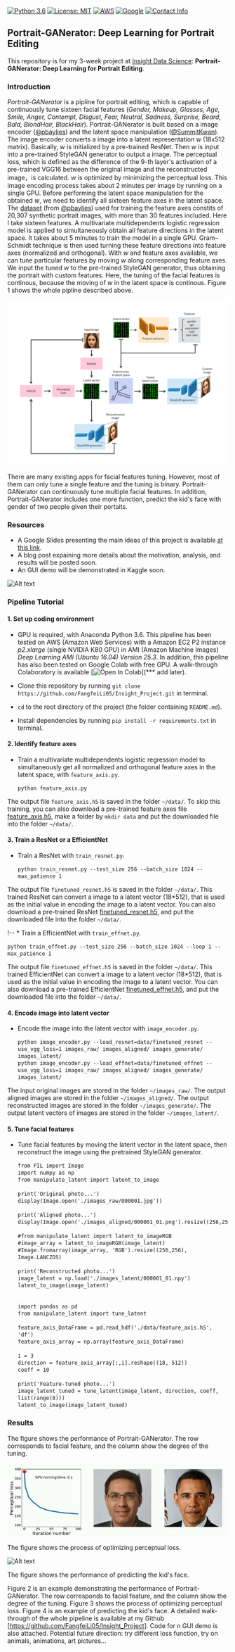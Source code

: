 [![Python 3.6](https://img.shields.io/badge/python-3.6-green.svg)](https://www.python.org/)
[![License: MIT](https://img.shields.io/badge/License-MIT-green.svg)](https://lbesson.mit-license.org)
[![AWS](https://img.shields.io/badge/AWS-EC2-green.svg)](https://aws.amazon.com/)
[![Google](https://img.shields.io/badge/Google-Colab-green.svg)](https://colab.research.google.com/notebooks/welcome.ipynb)
[![Contact Info](https://img.shields.io/badge/Contact%20Info-fangfeili.fanny@gmail.com-orange.svg)]()



## Portrait-GANerator: Deep Learning for Portrait Editing

This repository is for my 3-week project at [Insight Data Science](https://www.insightdatascience.com): **Portrait-GANerator: Deep Learning for Portrait Editing**. 

### Introduction
*Portrait-GANerator* is a pipline for portrait editing, which is capable of continuously tune sixteen facial features (*Gender, Makeup, Glasses, Age, Smile, Anger, Contempt, Disgust, Fear, Neutral, Sadness, Surprise, Beard, Bald, BlondHair, BlackHair*). Portrait-GANerator is built based on a image encoder ([@pbaylies](https://github.com/pbaylies/stylegan-encoder)) and the latent space manipulation ([@SummitKwan](https://github.com/SummitKwan/transparent_latent_gan)). The image encoder converts a image into a latent representation *w* (18x512 matrix). Basically, *w* is initialized by a pre-trained ResNet. Then *w* is input into a pre-trained StyleGAN generator to output a image. The perceptual loss, which is defined as the difference of the 9-th layer's activation of a pre-trained VGG16 between the original image and the reconstructed image，is calculated. *w* is optimized by minimizing the perceptual loss. This image encoding process takes about 2 minutes per image by running on a single GPU. Before performing the latent space manipulation for the obtained *w*, we need to identify all sixteen feature axes in the latent space. The [dataset](https://drive.google.com/uc?id=1xMM3AFq0r014IIhBLiMCjKJJvbhLUQ9t) (from [@pbaylies](https://github.com/pbaylies/stylegan-encoder)) used for training the feature axes constits of 20,307 synthetic portrait images, with more than 30 features included. Here I take sixteen features. A multivariate multidependents logistic regression model is applied to simultaneously obtain all feature directions in the latent space. It takes about 5 minutes to train the model in a single GPU. Gram–Schmidt technique is then used turning these feature directions into feature axes (normalized and orthogonal). With *w* and feature axes available, we can tune particular features by moving *w* along corresponding feature axes. We input the tuned *w* to the pre-trained StyleGAN generator, thus obtaining the portrait with custom features. Here, the tuning of the facial features is continous, because the moving of *w* in the latent space is continous. Figure 1 shows the whole pipline described above.

![Alt text](./static/pipeline_github.png)

There are many existing apps for facial features tuning. However, most of them can only tune a single feature and the tuning is binary. Portrait-GANerator can continuously tune multiple facial features. In addition, Portrait-GANerator includes one more function, predict the kid's face with gender of two people given their portaits.


<!-- 
Generative adversarial networks (GANs) are a class of neural network architecture introduced by Ian J. Goodfellow in 2014 ([[1](https://papers.nips.cc/paper/5423-generative-adversarial-nets.pdf)]). Given a training set, GAN learns to generate new data with the same statistics as the training set. GAN consists of two neural netowrks, the generator and the discriminator. The generator generates fake samples of data (such as image, audio, etc.) to fool the discriminator, while the discriminator tries to identify fake samples from real ones. The two parts compete with each other during the training, until both get better and better in their respective jobs. GAN is originally proposed for unsupervised learning, and has also been successfully applied to semi-supervised and supervised learning.
In 2017, Tero Karras proposed [Progressive Growing GAN (PGGAN)](https://github.com/tkarras/progressive_growing_of_gans) ([[2](https://arxiv.org/abs/1710.10196)]). PGGAN is trained to generate high-resolution (1024×1024) photorealistic synthetic faces by incrementally adding layers to both generator and discriminator to allow larger output size of generator and larger input size of discriminator. Each synthetic face carries random facial features (such as smiling, age, etc.). In 2018, Insight Data Science AI fellow Shaobo Guan ([@SummitKwan](https://github.com/SummitKwan/transparent_latent_gan)) developed [Transparent Latent-GAN (TL-GAN)](https://blog.insightdatascience.com/@summitkwan), which can generate synthetic faces with custom facial features by combining the latent space manipulation with the PGGAN generator. Latent space is the vector space within which are latent vectors. The word *latent* means *hidden*. Latent vectors are inferred (not directly observed) vectors transformed from the data. Latent space captures the structure of the data, by a feature that latent vectors of the similar data are closer in the latent space. In specific, TL-GAN identifies the feature axes in the latent space, then moves the latent vector （512x1 vector） along specific feature axes, and inputs the tuned latent vector to PGGAN generator to generate random images with those features. <!-- In 2019, Tero Karras proposed [StyleGAN](https://github.com/NVlabs/stylegan) ([[3]](https://arxiv.org/abs/1812.04948)). (2 sentences introduce StyleGAN) 
Inspired by these works that focus on generating synthetic faces, I devoloped a pipline for portait editing, *Portrait-GANerator*, which is capable of continuously tune sixteen facial features (*Gender, Makeup, Glasses, Age, Smile, Anger, Contempt, Disgust, Fear, Neutral, Sadness, Surprise, Beard, Bald, BlondHair, BlackHair*). Portrait-GANerator is built based on a image encoder ([@pbaylies](https://github.com/pbaylies/stylegan-encoder)) and the latent space manipulation. The image encoder converts a image into a latent representation *w* (18x512 matrix). Basically, *w* is initialized by a pre-trained ResNet. Then *w* is input into a pre-trained StyleGAN generator to output a image. The perceptual loss, which is defined as the difference of the 9-th layer's activation of a pre-trained VGG16 between the original image and the reconstructed image，is calculated. *w* is optimized by minimizing the perceptual loss. This image encoding process takes about 2 minutes per image by running on a single GPU. Before performing the latent space manipulation for the obtained *w*, we need to identify all sixteen feature axes in the latent space. The dataset ([add here]) used for training the feature axes constits of 20,307 portrait images, with --- features in total. Here I take sixteen features. A multivariate multidependents logistic regression model is applied to simultaneously obtain all feature directions in the latent space. It takes about 5 minutes to train the model in a single GPU. Gram–Schmidt technique is then used turning these feature directions into feature axes (normalized and orthogonal). With *w* and feature axes available, we can tune particular features by moving *w* along corresponding feature axes. We input the tuned *w* to the pre-trained StyleGAN generator, thus obtaining the portrait with custom features. Here, the tuning of the facial features is continous, because the moving of *w* in the latent space is continous. Figure 1 shows the whole pipline described above.
![Alt text](./static/pipeline_github.png)
There are many existing apps for facial features tuning. However, most of them can only tune a single feature and the tuning is binary. Portrait-GANerator can continuously tune multiple facial features. In addition, Portrait-GANerator includes one more function, predict the kid's face with gender of two people given their portaits. 
Figure 2 is an example demonstrating the performance of Portrait-GANerator. The row corresponds to facial feature, and the column show the degree of the tuning. Figure 3 shows the process of optimizing perceptual loss. Figure 4 is an example of predicting the kid's face. A detailed walk-through of the whole pipeline is available at my Github [https://github.com/FangfeiLi05/Insight_Project]. Code for n GUI demo is also attached.
Potential future direction: try different loss function, try on animals, animations, art pictures...
-->



### Resources
* A Google Slides presenting the main ideas of this project is available [at this link](https://docs.google.com/presentation/d/1A2kYn3ROiRvGmY4l9Wl4ahF8fPFGcvkpsWgNYpymV4Y/edit#slide=id.g649c22c645_1_444).
* A blog post expaining more details about the motivation, analysis, and results will be posted soon.
* An GUI demo will be demonstrated in Kaggle soon.

![Alt text](./static/video_GUI_fast.gif?raw=true "Title")


<!-- All the following in root directory -->



### Pipeline Tutorial

#### 1. Set up coding environment
* GPU is required, with Anaconda Python 3.6. This pipeline has been tested on AWS (Amazon Web Services) with a Amazon EC2 P2 instance *p2.xlarge* (single NVIDIA K80 GPU) in AMI (Amazon Machine Images) *Deep Learning AMI (Ubuntu 16.04) Version 25.3*. In addition, this pipeline has also been tested on Google Colab with free GPU. A walk-through Colaboratory is available [![Open In Colab](https://colab.research.google.com/assets/colab-badge.svg)](*** add later).

* Clone this repository by running `git clone https://github.com/FangfeiLi05/Insight_Project.git` in terminal.

* `cd` to the root directory of the project (the folder containing `README.md`).

* Install dependencies by running `pip install -r requirements.txt` in terminal.



#### 2. Identify feature axes
* Train a multivariate multidependents logistic regression model to simultaneously get all normalized and orthogonal feature axes in the latent space, with `feature_axis.py`. 
  ```  
  python feature_axis.py
  ```
The output file `feature_axis.h5` is saved in the folder `~/data/`. To skip this training, you can also download a pre-trained feature axes file [feature_axis.h5](https://drive.google.com/open?id=1TFHtjZTpZqcZLt8Ovx54XeoT-wHZXkgc), make a folder by `mkdir data` and put the downloaded file into the folder `~/data/`.
  


#### 3. Train a ResNet or a EfficientNet
* Train a ResNet with `train_resnet.py`. 
  ```
  python train_resnet.py --test_size 256 --batch_size 1024 --max_patience 1
  ``` 
The output file `finetuned_resnet.h5` is saved in the folder `~/data/`. This trained ResNet can convert a image to a latent vector (18*512), that is used as the initial value in encoding the image to a latent vector. You can also download a pre-trained ResNet [finetuned_resnet.h5](https://drive.google.com/open?id=12nM4KU7IBXGV5b5j1QV9f_3XQ2WmI8El), and put the downloaded file into the folder `~/data/`.


!-- * Train a EfficientNet with `train_effnet.py`. 
  ```
  python train_effnet.py --test_size 256 --batch_size 1024 --loop 1 --max_patience 1
  ``` 
The output file `finetuned_effnet.h5` is saved in the folder `~/data/`. This trained EfficientNet can convert a image to a latent vector (18*512), that is used as the initial value in encoding the image to a latent vector. You can also download a pre-trained EfficientNet [finetuned_effnet.h5](https://drive.google.com/open?id=12zWrGc3W0YuPANn3Rnl3OrNPskBO69fz), and put the downloaded file into the folder `~/data/`.



#### 4. Encode image into latent vector
* Encode the image into the latent vector with `image_encoder.py`. 
  ```
  python image_encoder.py --load_resnet=data/finetuned_resnet --use_vgg_loss=1 images_raw/ images_aligned/ images_generate/ images_latent/
  python image_encoder.py --load_effnet=data/finetuned_effnet --use_vgg_loss=1 images_raw/ images_aligned/ images_generate/ images_latent/
  ```
The input original images are stored in the folder `~/images_raw/`. The output aligned images are stored in the folder `~/images_aligned/`. The output reconstructed images are stored in the folder `~/images_generate/`. The output latent vectors of images are stored in the folder `~/images_latent/`.



#### 5. Tune facial features
* Tune facial features by moving the latent vector in the latent space, then reconstruct the image using the pretrained StyleGAN generator.
  ```
  from PIL import Image
  import numpy as np
  from manipulate_latent import latent_to_image
  
  print('Original photo...')
  display(Image.open('./images_raw/000001.jpg'))
  
  print('Aligned photo...')
  display(Image.open('./images_aligned/000001_01.png').resize((256,256)))

  #from manipulate_latent import latent_to_imageRGB
  #image_array = latent_to_imageRGB(image_latent)
  #Image.fromarray(image_array, 'RGB').resize((256,256), Image.LANCZOS)

  print('Reconstructed photo...')
  image_latent = np.load('./images_latent/000001_01.npy')
  latent_to_image(image_latent)


  import pandas as pd
  from manipulate_latent import tune_latent

  feature_axis_DataFrame = pd.read_hdf('./data/feature_axis.h5', 'df')
  feature_axis_array = np.array(feature_axis_DataFrame)

  i = 3
  direction = feature_axis_array[:,i].reshape((18, 512))
  coeff = 10

  print('Feature-tuned photo...')
  image_latent_tuned = tune_latent(image_latent, direction, coeff, list(range(8)))
  latent_to_image(image_latent_tuned)
  ```



### Results

The figure shows the performance of Portrait-GANerator. The row corresponds to facial feature, and the column show the degree of the tuning.

![Alt text](./static/video_p_loss_fast.gif?raw=true "Title")


The figure shows the process of optimizing perceptual loss. 

![Alt text](./static/demo_obama_github.png)


The figure shows the performance of predicting the kid's face.

Figure 2 is an example demonstrating the performance of Portrait-GANerator. The row corresponds to facial feature, and the column show the degree of the tuning. Figure 3 shows the process of optimizing perceptual loss. Figure 4 is an example of predicting the kid's face. A detailed walk-through of the whole pipeline is available at my Github [https://github.com/FangfeiLi05/Insight_Project]. Code for n GUI demo is also attached.
Potential future direction: try different loss function, try on animals, animations, art pictures...

